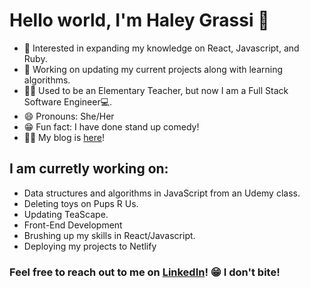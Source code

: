 # Hello world, I'm Haley Grassi 👋


* 🧐 Interested in expanding my knowledge on React, Javascript, and Ruby. 
* 💼 Working on updating my current projects along with learning algorithms.
* 👩‍🏫 Used to be an Elementary Teacher, but now I am a Full Stack Software Engineer💻.
* 😄 Pronouns: She/Her
* 😁 Fun fact: I have done stand up comedy!
* ✍🏻 My blog is [here](https://medium.com/@haleymgrassi)!

## I am curretly working on:

* Data structures and algorithms in JavaScript from an Udemy class. 
* Deleting toys on Pups R Us.
* Updating TeaScape.
* Front-End Development
* Brushing up my skills in React/Javascript.
* Deploying my projects to Netlify
 
 ### Feel free to reach out to me on [LinkedIn](https://www.linkedin.com/in/haley-grassi0716/)! 😁 I don't bite!
